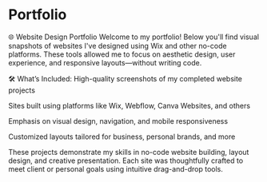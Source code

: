 # Portfolio

🌐 Website Design Portfolio
Welcome to my portfolio! Below you'll find visual snapshots of websites I've designed using Wix and other no-code platforms. These tools allowed me to focus on aesthetic design, user experience, and responsive layouts—without writing code.

🛠️ What’s Included:
High-quality screenshots of my completed website projects

Sites built using platforms like Wix, Webflow, Canva Websites, and others

Emphasis on visual design, navigation, and mobile responsiveness

Customized layouts tailored for business, personal brands, and more

These projects demonstrate my skills in no-code website building, layout design, and creative presentation. Each site was thoughtfully crafted to meet client or personal goals using intuitive drag-and-drop tools.

